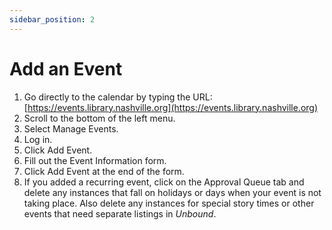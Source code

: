 ```yaml
---
sidebar_position: 2
---
```


# Add an Event

1. Go directly to the calendar by typing the URL: [https://events.library.nashville.org](https://events.library.nashville.org)
1. Scroll to the bottom of the left menu.
1. Select Manage Events.
1. Log in.
1. Click Add Event.
1. Fill out the Event Information form.
1. Click Add Event at the end of the form.
1. If you added a recurring event, click on the Approval Queue tab and delete any instances that fall on holidays or days when your event is not taking place. Also delete any instances for special story times or other events that need separate listings in _Unbound_.
